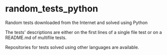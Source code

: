 # random_tests_python
Random tests downloaded from the Internet and solved using Python

The tests' descriptions are either on the first lines of a single file test or on a README.md of multifile tests.

Repositories for tests solved using other languages are available.
